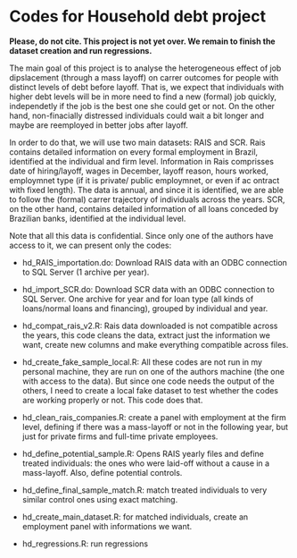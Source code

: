 # **Codes for Household debt project**
**Please, do not cite. This project is not yet over. We remain to finish the dataset creation and run regressions.**

The main goal of this project is to analyse the heterogeneous effect of job dipslacement (through a mass layoff) on carrer outcomes for people with distinct levels of debt before layoff.
That is, we expect that individuals with higher debt levels will be in more need to find a new (formal) job quickly, independetly if the job is the best one she could get or not. On the other hand, non-finacially distressed individuals could wait a bit longer and maybe are reemployed in better jobs after layoff.

In order to do that, we will use two main datasets: RAIS and SCR. Rais contains detailed information on every formal employment in Brazil, identified at the individual and firm level. Information in Rais comprisses date of hiring/layoff, wages in December, layoff reason, hours worked, employmnet type (if it is private/ public employmnet, or even if ac ontract with fixed length). The data is annual, and since it is identified, we are able to follow the (formal) carrer trajectory of individuals across the years. SCR, on the other hand, contains detailed information of all loans conceded by Brazilian banks, identified at the individual level. 

Note that all this data is confidential. Since only one of the authors have access to it, we can present only the codes:

* hd_RAIS_importation.do: Download RAIS data with an ODBC connection to SQL Server (1 archive per year).

* hd_import_SCR.do: Download SCR data with an ODBC connection to SQL Server. One archive for year and for loan type (all kinds of loans/normal loans and financing), grouped by individual and year.

* hd_compat_rais_v2.R: Rais data downloaded is not compatible across the years, this code cleans the data, extract just the information we want, create new columns and make everything compatible across files.

* hd_create_fake_sample_local.R: All these codes are not run in my personal machine, they are run on one of the authors machine (the one with access to the data). But since one code needs the output of the others, I need to create a local fake dataset to test whether the codes are working properly or not. This code does that.

* hd_clean_rais_companies.R: create a panel with employment at the firm level, defining if there was a mass-layoff or not in the following year, but just for private firms and full-time private employees.

* hd_define_potential_sample.R: Opens RAIS yearly files and define treated individuals: the ones who were laid-off without a cause in a mass-layoff. Also, define potential controls.

* hd_define_final_sample_match.R: match treated individuals to very similar control ones using exact matching.

* hd_create_main_dataset.R: for matched individuals, create an employment panel with informations we want.

* hd_regressions.R: run regressions



